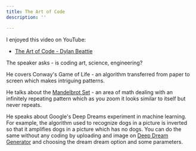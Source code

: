```yaml
---
title: The Art of Code
description: ''

---
```

I enjoyed this video on YouTube:

* [The Art of Code - Dylan Beattie](https://www.youtube.com/watch?v=6avJHaC3C2U "The Art of Code - Dylan Beattie")

The speaker asks - is coding art, science, engineering?

He covers Conway's Game of Life - an algorithm transferred from paper to screen which makes intriguing patterns.

He talks about the [Mandelbrot Set](https://mathworld.wolfram.com/MandelbrotSet.html) - an area of math dealing with an infinitely repeating pattern which as you zoom it looks similar to itself but never repeats.

He speaks about Google's Deep Dreams experiment in machine learning. For example, the algorithm used to recognize dogs in a picture is inverted so that it amplifies dogs in a picture which has no dogs. You can do the same without any coding by uploading and image on [Deep Dream Generator](deepdreamgenerator.com/) and choosing the dream dream option and some parameters.